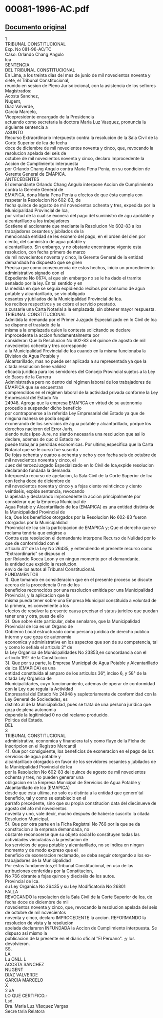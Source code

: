 
00081-1996-AC.pdf
=================
  
[Documento original](https://tc.gob.pe/jurisprudencia/1997/00081-1996-AC.pdf)  
---  
1  
TRIBUNAL CONSTITUCIONAL  
Exp. No 081-96-AC/TC  
Caso: Orlando Chang Angulo  
Ica  
SENTENCIA  
DEL TRIBUNAL CONSTITUCIONAL  
En Lima, a los treinta dias del mes de junio de mil novecientos noventa y siete, el Tribunal Constitucional,  
reunido en sesion de Pleno Jurisdiccional, con la asistencia de los sefiores Magistrados:  
Acosta Sanchez,  
Nugent,  
Diaz Valverde,  
Garcia Marcelo,  
Vicepresidente encargado de la Presidencia  
actuando como secretaria la doctora Maria Luz Vasquez, pronuncia la siguiente sentencia a  
ASUNTO  
Recurso Extraordinario interpuesto contra la resolucion de la Sala Civil de la Corte Superior de Ica de fecha  
doce de diciembre de mil novecientos noventa y cinco, que, revocando la resolucion apelada del seis de  
octubre de mil novecientos noventa y cinco, declaro Improcedente la Accion de Cumplimiento interpuesta  
por Orlando Chang Angulo contra Maria Pena Penia, en su condicion de Gerente General de EMAPICA.  
ANTECEDENTES  
El demandante Orlando Chang Angulo interpone Accion de Cumplimiento contra la Gerente General de  
EMAPICA, dona Maria Pena Penia a efectos de que ésta cumpla con respetar la Resolucion No 602-83, de  
fecha quince de agosto de mil novecientos ochenta y tres, expedida por la Municipalidad Provincial de Ica,  
por virtud de la cual se exonera del pago del suministro de agu apotable y alcantarillado a los trabajadores  
Sostiene el accionante que mediante la Resolucion No 602-83 a los trabajadores cesantes y jubilados de la  
mencionada entidad se les exonero del pago, en el orden del cien por ciento, del suministro de agua potable y  
alcantarillado. Sin embargo, y no obstante encontrarse vigente esta resolucion, con fecha primero de marzo  
de mil novecientos noventa y cinco, la Gerente General de la entidad demandada ha dispuesto que se giren  
Precisa que como consecuencia de estos hechos, inicio un procedimiento administrativo signado con el  
Expediente No 0674, al que sin embargo no se le ha dado el tramite senalado por la ley. En tal sentido y en  
la medida en que se seguia expidiendo recibos por consumo de agua potable y alcantarillado, se vio obligado  
cesantes y jubilados de la Municipalidad Provincial de Ica.  
los recibos respectivos y se cobre el servicio prestado.  
a cursarle una Carta Notarial a la emplazada, sin obtener mayor respuesta.  
TRIBUNAL CONSTITUCIONAL  
Admitida la demanda por el Primer Juzgado Especializado en lo Civil de Ica se dispone el traslado de la  
misma a la emplazada quien la contesta solicitando se declare improcedente la accion fundamentalmente por  
considerar: Que la Resolucion No 602-83 del quince de agosto de mil novecientos ochenta y tres corresponde  
a la Municipalidad Provincial de Ica cuando en la misma funcionaba la Division de Agua Potable y  
Alcantarillado, mas no puede ser aplicada a su representada ya que la citada resolucion tiene validez  
eficacia juridica para los servidores del Concejo Provincial sujetos a la Ley de Bases de la Carrera  
Administrativa pero no dentro del régimen laboral de los trabajadores de EMAPICA que se encuentran  
comprendidos en el régimen laboral de la actividad privada conforme la Ley Empresarial del Estado No  
24948. Agrega que la empresa EMAPICA en virtud de su autonomia procedio a suspender dicho beneficio  
por contraponerse a la referida Ley Empresarial del Estado ya que de ninguna manera se podia seguir  
exonerando de los servicios de agua potable y alcantarillado, porque los derechos nacieron del Error Juris,  
siendo nulos Ipso Jure, no siendo necesaria una resolucion que asi lo declare, ademas de quc cl Estado no  
puede trabajar a perdidas economicas. Por ultimo,especifica que la Carta Notarial que se le curso fue suscrita  
De fojas ochenta y cuatro a ochenta y ocho y con fecha seis de octubre de mil novecientos noventa y cinco, el  
Juez del tercezJuzgado Especializado en lo Civil de Ica,expide resolucion declarando fundada la demanda.  
Interpuesto recurso de apelacion, la Sala Civil de la Corte Superior de Ica con fecha doce de diciembre de  
mil novecientos noventa y cinco y a fojas ciento veinticinco y ciento veintiséis, expide sentencia, revocando  
la apelada y declarando improcedente la accion principalmente por considerar que la Empresa Municipal de  
Agua Potable y Alcantarillado de Ica (EMAPICA) es una entidad distinta de la Municipalidad Provincial de  
Ica, Que los beneficios otorgados por la Resolucion No 602-83 fueron otorgados por la Municipalidad  
Provincial de Ica sin la participacion de EMAPICA y; Que el derecho que se reclama tendria que exigirse a  
Contra esta resolucion el demandante interpone Recurso de Nulidad por lo que de conformidad con el  
articulo 41° de la Ley No 26435, y entendiendo el presente recurso como "Extraordinario" se dispuso el  
por Rolando Rocca Leon y en ningun momento por el demandante.  
la entidad que expidio la resolucion.  
envio de los autos al Tribunal Constitucional.  
FUNDAMENTOS  
1). Que tomando en consideracion que en el presente proceso se discute acerca de la procedencia 0 no de los  
beneficios reconocidos por una resolucion emitida por una Municipalidad Provincial, y la aplicacion que la  
misma pueda tener sobre una Empresa Municipal constituida a voluntad de la primera, es conveniente a los  
efectos de resolver la presente causa precisar el status juridico que puedan tener una y otra, pues de ello  
2). Que sobre éste particular, debe senalarse, que la Municipalidad Provincial de Ica es un Organo de  
Gobierno Local estructurado como persona juridica de derecho publico interno y que goza de autonomia  
economica y administrativa en los aspectos que son de su competencia, tal y como lo sefiala el articulo 2° de  
la Ley Organica de Municipalidades No 23853,en concordancia con el articulo 191° de la Constitucion  
3). Que por su parte, la Empresa Municipal de Agua Potable y Alcantarillado de Ica (EMAPICA) es una  
entidad constituida al amparo de los articulos 36°, inciso 6, y 58° de la citada Ley Organica de  
Municipalidades, cuyo funcionamiento, ademas de operar de conformidad con la Ley que regula la Actividad  
Empresarial del Estado No 24948 y supletoriamente de conformidad con la Ley General de Sociedades, es  
distinto al de la Municipalidad, pues se trata de una persona juridica que goza de plena autonomia  
depende la legitimidad 0 no del reclamo producido.  
Politica del Estado.  
DEL  
3  
TRIBUNAL CONSTITUCIONAL  
administrativa, economica y financiera tal y como fluye de la Ficha de Inscripcion en el Registro Mercantil  
4). Que por consiguiente, los beneficios de exoneracion en el pago de los servicios de agua potable y  
alcantarillado otorgados en favor de los servidores cesantes y jubilados de la Municipalidad Provincial de Ica  
por la Resolucion No 602-83 del quince de agosto de mil novecientos ochenta y tres, no pueden generar una  
obligacion en la Empresa Municipal de Servicios de Agua Potable y Alcantarillado de Ica (EMAPICA)  
desde que ésta ultima, no solo es distinta a la entidad que genero'tal beneficio, tal y como se establecio en el  
parrafo precedente, sino que su propia constitucion data del diecinueve de agosto del afo mil novecientos  
noventa y uno, vale decir, mucho después de haberse suscrito la citada Resolucion Municipal.  
5). Que por otra parte en la Ficha Registral No 766 por la que se da constitucion a la empresa demandada, no  
obstante reconocerse que su objeto social lo constituyen todas las actividades vinculadas a la prestacion de  
los servicios de agua potable y alcantarillado, no se indica en ningun momento y de modo expreso que el  
beneficio de exoneracion reclamado, se deba seguir otorgando a los ex-trabajadores de la Municipalidad  
Por estos fundamentos,el Tribunal Constitucional, en uso de las atribuciones conferidas por la Constitucion,  
No 766 obrante a fojas quince y dieciséis de los autos.  
Provincial de Ica.  
su Ley Organica No 26435 y su Ley Modificatoria No 26801  
FALLA  
REVOCANDO la resolucion de la Sala Civil de la Corte Superior de Ica, de fecha doce de diciembre de mil  
novecientos noventa y cinco, que, revocando la resolucion apelada del seis de octubre de mil novecientos  
noventa y cinco, declaro IMPROCEDENTE la accion. REFORMANDO la resolucion de vista y la resolucion  
apelada declararon INFUNDADA la Accion de Cumplimiento interpuesta. Se dispuso asi mismo la  
publicacion de la presente en el diario oficial "El Peruano". ;y los devolvieron.  
SS.  
LA  
Lu ONLL L   
ACOSTA SANCHEZ  
NUGENT  
DIAZ VALVERDE  
GARCIA MARCELO  
X  
2 àA  
LO QUE CERTIFICO.-  
Lsd.  
Dra. Maria Luz Vâsquez Vargas  
Secre taria Relatora